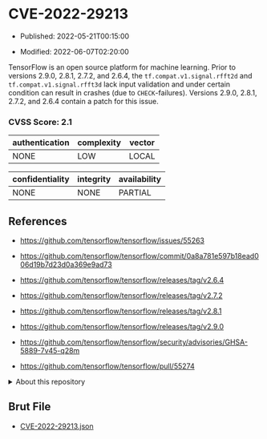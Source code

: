 # CVE-2022-29213

- Published: 2022-05-21T00:15:00

- Modified: 2022-06-07T02:20:00

TensorFlow is an open source platform for machine learning. Prior to versions 2.9.0, 2.8.1, 2.7.2, and 2.6.4, the `tf.compat.v1.signal.rfft2d` and `tf.compat.v1.signal.rfft3d` lack input validation and under certain condition can result in crashes (due to `CHECK`-failures). Versions 2.9.0, 2.8.1, 2.7.2, and 2.6.4 contain a patch for this issue.

### CVSS Score: **2.1**

| authentication | complexity | vector |
| --- | --- | --- |
| NONE | LOW | LOCAL |

| confidentiality | integrity | availability |
| --- | --- | --- |
| NONE | NONE | PARTIAL |

## References

* https://github.com/tensorflow/tensorflow/issues/55263

* https://github.com/tensorflow/tensorflow/commit/0a8a781e597b18ead006d19b7d23d0a369e9ad73

* https://github.com/tensorflow/tensorflow/releases/tag/v2.6.4

* https://github.com/tensorflow/tensorflow/releases/tag/v2.7.2

* https://github.com/tensorflow/tensorflow/releases/tag/v2.8.1

* https://github.com/tensorflow/tensorflow/releases/tag/v2.9.0

* https://github.com/tensorflow/tensorflow/security/advisories/GHSA-5889-7v45-q28m

* https://github.com/tensorflow/tensorflow/pull/55274

<details>
<summary>About this repository</summary> 

  This repository is part of the project [Live Hack CVE](https://github.com/Live-Hack-CVE). Main website can be found [www.live-hack.org](https://www.live-hack.org) 
  
  Made by [Sn0wAlice](https://github.com/Sn0wAlice) for the people that care about security and need to have a feed of the latest CVEs. Hope you enjoy it, don't forget to star the repo and follow me on [Twitter](https://twitter.com/Sn0wAlice) and [Github](https://github.com/Sn0wAlice). And that is my [personnal website](https://www.alice-snow.me/)

  - [Home Page](https://github.com/Live-Hack-CVE)
  - [Framework](https://github.com/Live-Hack-CVE/cve-framework)
  - [CVE database](https://github.com/Live-Hack-CVE/full_database)
  - [Changelog](https://github.com/Live-Hack-CVE/Changelog)
</details>

## Brut File

* [CVE-2022-29213.json](https://raw.githubusercontent.com/Live-Hack-CVE/full_database/main/cves/2022/CVE-2022-29213.json)

